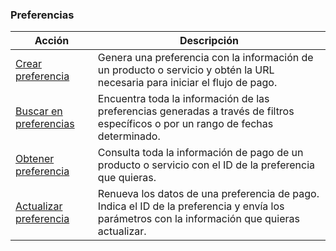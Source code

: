 ### Preferencias

|Acción|Descripción|
|---|---|
|[Crear preferencia](https://www.mercadopago[FAKER][URL][DOMAIN]/developers/es/reference/preferences/_checkout_preferences/post)|Genera una preferencia con la información de un producto o servicio y obtén la URL necesaria para iniciar el flujo de pago.|
|[Buscar en preferencias](https://www.mercadopago[FAKER][URL][DOMAIN]/developers/es/reference/preferences/_checkout_preferences_search/get)|Encuentra toda la información de las preferencias generadas a través de filtros específicos o por un rango de fechas determinado.|
|[Obtener preferencia](https://www.mercadopago[FAKER][URL][DOMAIN]/developers/es/reference/preferences/_checkout_preferences_id/get)|Consulta toda la información de pago de un producto o servicio con el ID de la preferencia que quieras.|
|[Actualizar preferencia](https://www.mercadopago[FAKER][URL][DOMAIN]/developers/es/reference/preferences/_checkout_preferences_id/put)|Renueva los datos de una preferencia de pago. Indica el ID de la preferencia y envía los parámetros con la información que quieras actualizar.|
